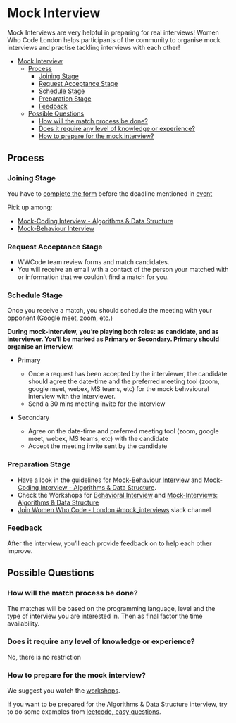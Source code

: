 
# Mock Interview

Mock Interviews are very helpful in preparing for real interviews! Women Who Code London helps participants of the community to organise mock interviews and practise tackling interviews with each other!

- [Mock Interview](#mock-interview)
  - [Process](#process)
    - [Joining Stage](#joining-stage)
    - [Request Acceptance Stage](#request-acceptance-stage)
    - [Schedule Stage](#schedule-stage)
    - [Preparation Stage](#preparation-stage)
    - [Feedback](#feedback)
  - [Possible Questions](#possible-questions)
    - [How will the match process be done?](#how-will-the-match-process-be-done)
    - [Does it require any level of knowledge or experience?](#does-it-require-any-level-of-knowledge-or-experience)
    - [How to prepare for the mock interview?](#how-to-prepare-for-the-mock-interview)

## Process

### Joining Stage

You have to [complete the form](TODO_GET_LINK) before the deadline mentioned in [event](TODO_GET_EVENT_LINK)

Pick up among:

- [Mock-Coding Interview - Algorithms & Data Structure](/resources/mock-interviews/mock-code-interview)
- [Mock-Behaviour Interview](/resources/mock-interviews/mock-behavioral-interview)

### Request Acceptance Stage

- WWCode team review forms and match candidates.
- You will receive an email with a contact of the person your matched with or information that we couldn’t find a match for you.

### Schedule Stage

Once you receive a match, you should schedule the meeting with your opponent (Google meet, zoom, etc.)

**During mock-interview, you’re playing both roles: as candidate, and as interviewer. You'll be marked as Primary or Secondary.
Primary should organise an interview.**

- Primary
  - Once a request has been accepted by the interviewer, the candidate should agree the date-time and the preferred meeting tool (zoom, google meet, webex, MS teams, etc) for the mock behvaioural interview with the interviewer.
  - Send a 30 mins meeting invite for the interview

- Secondary
  - Agree on the date-time and preferred meeting tool (zoom, google meet, webex, MS teams, etc) with the candidate
  - Accept the meeting invite sent by the candidate

### Preparation Stage

- Have a look in the guidelines for [Mock-Behaviour Interview](/resources/mock-interviews/mock-behavioral-interview) and [Mock-Coding Interview - Algorithms & Data Structure](/resources/mock-interviews/mock-code-interview).
- Check the Workshops for [Behavioral Interview](https://www.youtube.com/watch?v=nWHQ0g8sorI) and [Mock-Interviews: Algorithms & Data Structure](https://www.youtube.com/watch?v=nWHQ0g8sorI)
- [Join Women Who Code - London #mock_interviews](https://wwcodelondon.slack.com/archives/C03LFUH9W3X) slack channel

### Feedback

After the interview, you’ll each provide feedback on to help each other improve.
  
## Possible Questions

### How will the match process be done?

The matches will be based on the programming language, level and the type of interview you are interested in.
Then as final factor the time availability.

### Does it require any level of knowledge or experience?

No, there is no restriction

### How to prepare for the mock interview?

We suggest you watch the [workshops](#preparation-stage).

If you want to be prepared for the Algorithms & Data Structure interview, try to do some examples from [leetcode, easy questions](https://leetcode.com/problemset/algorithms/?difficulty=EASY&page=1).
